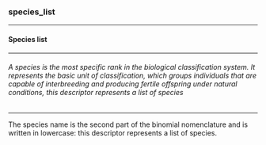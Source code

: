 ### species_list



------
#### Species list



------
###### A species is the most specific rank in the biological classification system. It represents the basic unit of classification, which groups individuals that are capable of interbreeding and producing fertile offspring under natural conditions, this descriptor represents a list of species



------
The species name is the second part of the binomial nomenclature and is written in lowercase: this descriptor represents a list of species.
